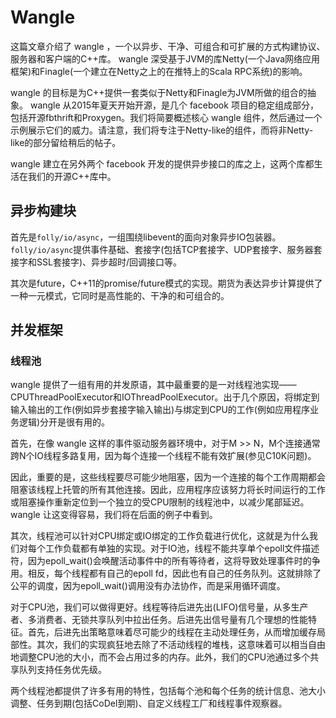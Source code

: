 # Wangle

这篇文章介绍了 wangle ，一个以异步、干净、可组合和可扩展的方式构建协议、服务器和客户端的C++库。 wangle 深受基于JVM的库Netty(一个Java网络应用框架)和Finagle(一个建立在Netty之上的在推特上的Scala RPC系统)的影响。 

wangle 的目标是为C++提供一套类似于Netty和Finagle为JVM所做的组合的抽象。 wangle 从2015年夏天开始开源，是几个 facebook 项目的稳定组成部分，包括开源fbthrift和Proxygen。我们将简要概述核心 wangle 组件，然后通过一个示例展示它们的威力。请注意，我们将专注于Netty-like的组件，而将非Netty-like的部分留给稍后的帖子。

wangle 建立在另外两个 facebook 开发的提供异步接口的库之上，这两个库都生活在我们的开源C++库中。

## 异步构建块

首先是`folly/io/async`，一组围绕libevent的面向对象异步IO包装器。`folly/io/async`提供事件基础、套接字(包括TCP套接字、UDP套接字、服务器套接字和SSL套接字)、异步超时/回调接口等。

其次是future，C++11的promise/future模式的实现。期货为表达异步计算提供了一种一元模式，它同时是高性能的、干净的和可组合的。

## 并发框架

### 线程池

 wangle 提供了一组有用的并发原语，其中最重要的是一对线程池实现——CPUThreadPoolExecutor和IOThreadPoolExecutor。出于几个原因，将绑定到输入输出的工作(例如异步套接字输入输出)与绑定到CPU的工作(例如应用程序业务逻辑)分开是很有用的。

首先，在像 wangle 这样的事件驱动服务器环境中，对于M &gt;&gt; N，M个连接通常跨N个IO线程多路复用，因为每个连接一个线程不能有效扩展(参见C10K问题)。

因此，重要的是，这些线程要尽可能少地阻塞，因为一个连接的每个工作周期都会阻塞该线程上托管的所有其他连接。因此，应用程序应该努力将长时间运行的工作或阻塞操作重新定位到一个独立的受CPU限制的线程池中，以减少尾部延迟。 wangle 让这变得容易，我们将在后面的例子中看到。

其次，线程池可以针对CPU绑定或IO绑定的工作负载进行优化，这就是为什么我们对每个工作负载都有单独的实现。对于IO池，线程不能共享单个epoll文件描述符，因为epoll_wait()会唤醒活动事件中的所有等待者，这将导致处理事件时的争用。相反，每个线程都有自己的epoll fd，因此也有自己的任务队列。这就排除了公平的调度，因为epoll_wait()调用没有办法协作，而是采用循环调度。

对于CPU池，我们可以做得更好。线程等待后进先出(LIFO)信号量，从多生产者、多消费者、无锁共享队列中拉出任务。后进先出信号量有几个理想的性能特征。首先，后进先出策略意味着尽可能少的线程在主动处理任务，从而增加缓存局部性。其次，我们的实现疯狂地去除了不活动线程的堆栈，这意味着可以相当自由地调整CPU池的大小，而不会占用过多的内存。此外，我们的CPU池通过多个共享队列支持任务优先级。

两个线程池都提供了许多有用的特性，包括每个池和每个任务的统计信息、池大小调整、任务到期(包括CoDel到期)、自定义线程工厂和线程事件观察器。

